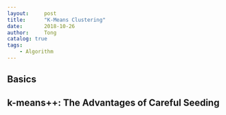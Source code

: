 ```yaml
---
layout:     post
title:      "K-Means Clustering"
date:       2018-10-26
author:     Tong
catalog: true
tags:
    - Algorithm
---
```


## Basics

## k-means++: The Advantages of Careful Seeding


[youtube-k-means-clustering]: https://www.youtube.com/watch?v=9991JlKnFmk